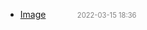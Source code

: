   - [Image](image)<span style="padding-left:2em;color:orange"></span><span style="color:gray;font-size:.8em;padding-left:2em">2022-03-15 18:36</span>
